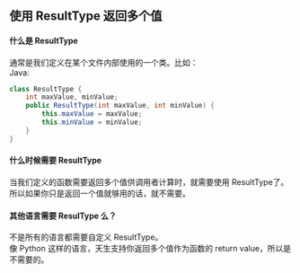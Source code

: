 ## 使用 ResultType 返回多个值

#### 什么是 ResultType

通常是我们定义在某个文件内部使用的一个类。比如：  
Java:

```java
class ResultType {
    int maxValue, minValue;
    public ResultType(int maxValue, int minValue) {
        this.maxValue = maxValue;
        this.minValue = minValue;
    }
}

```

#### 什么时候需要 ResultType

当我们定义的函数需要返回多个值供调用者计算时，就需要使用 ResultType了。  
所以如果你只是返回一个值就够用的话，就不需要。

#### 其他语言需要 ResulType 么？

不是所有的语言都需要自定义 ResultType。  
像 Python 这样的语言，天生支持你返回多个值作为函数的 return value，所以是不需要的。



